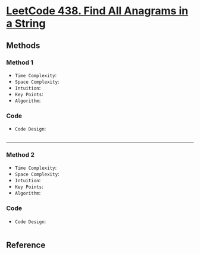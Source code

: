 # [LeetCode 438. Find All Anagrams in a String](https://leetcode-cn.com/problems/find-all-anagrams-in-a-string/)

## Methods

### Method 1

* `Time Complexity`:
* `Space Complexity`:
* `Intuition`:
* `Key Points`:
* `Algorithm`:

### Code

* `Code Design`:

```java


```

----------------------

### Method 2

* `Time Complexity`:
* `Space Complexity`:
* `Intuition`:
* `Key Points`:
* `Algorithm`:

### Code

* `Code Design`:

```java


```

## Reference
